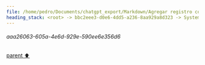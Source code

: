 ```yaml
---
file: /home/pedro/Documents/chatgpt_export/Markdown/Agregar registro con loguru.md
heading_stack: <root> -> bbc2eee3-d0e6-4dd5-a236-8aa929a8d323 -> System -> ce7fde3a-941f-4b7f-ac86-97a263e435dc -> System -> aaa26063-605a-4e6d-929e-590ee6e356d6
---
```

###### aaa26063-605a-4e6d-929e-590ee6e356d6
[parent ⬆️](#ce7fde3a-941f-4b7f-ac86-97a263e435dc)
